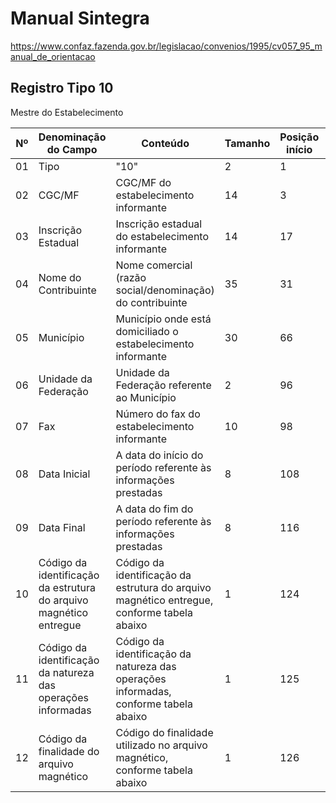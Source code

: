 # Manual Sintegra

https://www.confaz.fazenda.gov.br/legislacao/convenios/1995/cv057_95_manual_de_orientacao

## Registro Tipo 10

Mestre do Estabelecimento


| Nº | Denominação do Campo | Conteúdo | Tamanho | Posição início | Posição fim | Formato |
|----|----------------------|----------|---------|----------------|-------------|---------|
| 01 | Tipo | "10" | 2 | 1 | 2 | N |
| 02 | CGC/MF | CGC/MF do estabelecimento informante | 14 | 3 | 16 | N |
| 03 | Inscrição Estadual | Inscrição estadual do estabelecimento informante | 14 | 17 | 30 | X |
| 04 | Nome do Contribuinte | Nome comercial (razão social/denominação) do contribuinte | 35 | 31 | 65 | X |
| 05 | Município|  Município onde está domiciliado o estabelecimento informante | 30 | 66 | 95 | X |
| 06 | Unidade da Federação | Unidade da Federação referente ao Município | 2 | 96 | 97 | X |
| 07 | Fax | Número do fax do estabelecimento informante | 10 | 98 | 107 | N |
| 08 | Data Inicial | A data do início do período referente às informações prestadas | 8 | 108 | 115 | N |
| 09 | Data Final | A data do fim do período referente às informações prestadas | 8 | 116 | 123 | N |
| 10 | Código da identificação da estrutura do arquivo magnético entregue | Código da identificação da estrutura do arquivo magnético entregue, conforme tabela abaixo | 1 | 124 | 124 | X |
| 11 | Código da identificação da natureza das operações informadas | Código da identificação da natureza das operações informadas, conforme tabela abaixo | 1 | 125 | 125 | X |
| 12 | Código da finalidade do arquivo magnético | Código do finalidade utilizado no arquivo magnético, conforme tabela abaixo | 1 | 126 | 126 | X |



